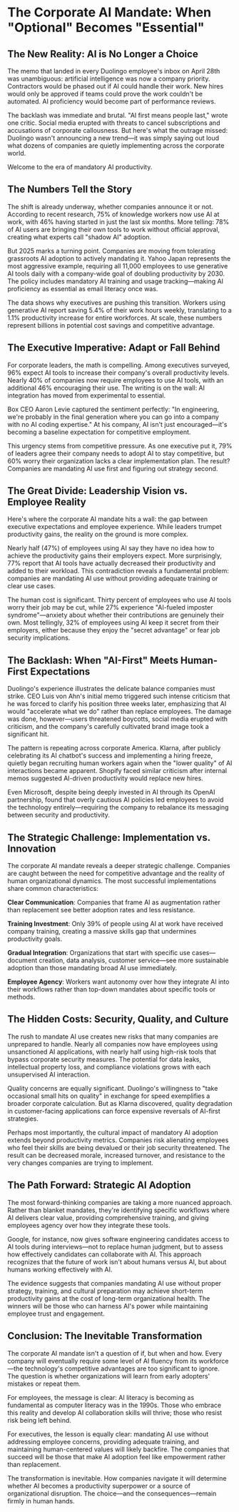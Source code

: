 # The Corporate AI Mandate: When "Optional" Becomes "Essential"

## The New Reality: AI is No Longer a Choice

The memo that landed in every Duolingo employee's inbox on April 28th was unambiguous: artificial intelligence was now a company priority. Contractors would be phased out if AI could handle their work. New hires would only be approved if teams could prove the work couldn't be automated. AI proficiency would become part of performance reviews.

The backlash was immediate and brutal. "AI first means people last," wrote one critic. Social media erupted with threats to cancel subscriptions and accusations of corporate callousness. But here's what the outrage missed: Duolingo wasn't announcing a new trend—it was simply saying out loud what dozens of companies are quietly implementing across the corporate world.

Welcome to the era of mandatory AI productivity.

## The Numbers Tell the Story

The shift is already underway, whether companies announce it or not. According to recent research, 75% of knowledge workers now use AI at work, with 46% having started in just the last six months. More telling: 78% of AI users are bringing their own tools to work without official approval, creating what experts call "shadow AI" adoption.

But 2025 marks a turning point. Companies are moving from tolerating grassroots AI adoption to actively mandating it. Yahoo Japan represents the most aggressive example, requiring all 11,000 employees to use generative AI tools daily with a company-wide goal of doubling productivity by 2030. The policy includes mandatory AI training and usage tracking—making AI proficiency as essential as email literacy once was.

The data shows why executives are pushing this transition. Workers using generative AI report saving 5.4% of their work hours weekly, translating to a 1.1% productivity increase for entire workforces. At scale, these numbers represent billions in potential cost savings and competitive advantage.

## The Executive Imperative: Adapt or Fall Behind

For corporate leaders, the math is compelling. Among executives surveyed, 96% expect AI tools to increase their company's overall productivity levels. Nearly 40% of companies now require employees to use AI tools, with an additional 46% encouraging their use. The writing is on the wall: AI integration has moved from experimental to essential.

Box CEO Aaron Levie captured the sentiment perfectly: "In engineering, we're probably in the final generation where you can go into a company with no AI coding expertise." At his company, AI isn't just encouraged—it's becoming a baseline expectation for competitive employment.

This urgency stems from competitive pressure. As one executive put it, 79% of leaders agree their company needs to adopt AI to stay competitive, but 60% worry their organization lacks a clear implementation plan. The result? Companies are mandating AI use first and figuring out strategy second.

## The Great Divide: Leadership Vision vs. Employee Reality

Here's where the corporate AI mandate hits a wall: the gap between executive expectations and employee experience. While leaders trumpet productivity gains, the reality on the ground is more complex.

Nearly half (47%) of employees using AI say they have no idea how to achieve the productivity gains their employers expect. More surprisingly, 77% report that AI tools have actually decreased their productivity and added to their workload. This contradiction reveals a fundamental problem: companies are mandating AI use without providing adequate training or clear use cases.

The human cost is significant. Thirty percent of employees who use AI tools worry their job may be cut, while 27% experience "AI-fueled imposter syndrome"—anxiety about whether their contributions are genuinely their own. Most tellingly, 32% of employees using AI keep it secret from their employers, either because they enjoy the "secret advantage" or fear job security implications.

## The Backlash: When "AI-First" Meets Human-First Expectations

Duolingo's experience illustrates the delicate balance companies must strike. CEO Luis von Ahn's initial memo triggered such intense criticism that he was forced to clarify his position three weeks later, emphasizing that AI would "accelerate what we do" rather than replace employees. The damage was done, however—users threatened boycotts, social media erupted with criticism, and the company's carefully cultivated brand image took a significant hit.

The pattern is repeating across corporate America. Klarna, after publicly celebrating its AI chatbot's success and implementing a hiring freeze, quietly began recruiting human workers again when the "lower quality" of AI interactions became apparent. Shopify faced similar criticism after internal memos suggested AI-driven productivity would replace new hires.

Even Microsoft, despite being deeply invested in AI through its OpenAI partnership, found that overly cautious AI policies led employees to avoid the technology entirely—requiring the company to rebalance its messaging between security and productivity.

## The Strategic Challenge: Implementation vs. Innovation

The corporate AI mandate reveals a deeper strategic challenge. Companies are caught between the need for competitive advantage and the reality of human organizational dynamics. The most successful implementations share common characteristics:

**Clear Communication**: Companies that frame AI as augmentation rather than replacement see better adoption rates and less resistance.

**Training Investment**: Only 39% of people using AI at work have received company training, creating a massive skills gap that undermines productivity goals.

**Gradual Integration**: Organizations that start with specific use cases—document creation, data analysis, customer service—see more sustainable adoption than those mandating broad AI use immediately.

**Employee Agency**: Workers want autonomy over how they integrate AI into their workflows rather than top-down mandates about specific tools or methods.

## The Hidden Costs: Security, Quality, and Culture

The rush to mandate AI use creates new risks that many companies are unprepared to handle. Nearly all companies now have employees using unsanctioned AI applications, with nearly half using high-risk tools that bypass corporate security measures. The potential for data leaks, intellectual property loss, and compliance violations grows with each unsupervised AI interaction.

Quality concerns are equally significant. Duolingo's willingness to "take occasional small hits on quality" in exchange for speed exemplifies a broader corporate calculation. But as Klarna discovered, quality degradation in customer-facing applications can force expensive reversals of AI-first strategies.

Perhaps most importantly, the cultural impact of mandatory AI adoption extends beyond productivity metrics. Companies risk alienating employees who feel their skills are being devalued or their job security threatened. The result can be decreased morale, increased turnover, and resistance to the very changes companies are trying to implement.

## The Path Forward: Strategic AI Adoption

The most forward-thinking companies are taking a more nuanced approach. Rather than blanket mandates, they're identifying specific workflows where AI delivers clear value, providing comprehensive training, and giving employees agency over how they integrate these tools.

Google, for instance, now gives software engineering candidates access to AI tools during interviews—not to replace human judgment, but to assess how effectively candidates can collaborate with AI. This approach recognizes that the future of work isn't about humans versus AI, but about humans working effectively with AI.

The evidence suggests that companies mandating AI use without proper strategy, training, and cultural preparation may achieve short-term productivity gains at the cost of long-term organizational health. The winners will be those who can harness AI's power while maintaining employee trust and engagement.

## Conclusion: The Inevitable Transformation

The corporate AI mandate isn't a question of if, but when and how. Every company will eventually require some level of AI fluency from its workforce—the technology's competitive advantages are too significant to ignore. The question is whether organizations will learn from early adopters' mistakes or repeat them.

For employees, the message is clear: AI literacy is becoming as fundamental as computer literacy was in the 1990s. Those who embrace this reality and develop AI collaboration skills will thrive; those who resist risk being left behind.

For executives, the lesson is equally clear: mandating AI use without addressing employee concerns, providing adequate training, and maintaining human-centered values will likely backfire. The companies that succeed will be those that make AI adoption feel like empowerment rather than replacement.

The transformation is inevitable. How companies navigate it will determine whether AI becomes a productivity superpower or a source of organizational disruption. The choice—and the consequences—remain firmly in human hands.